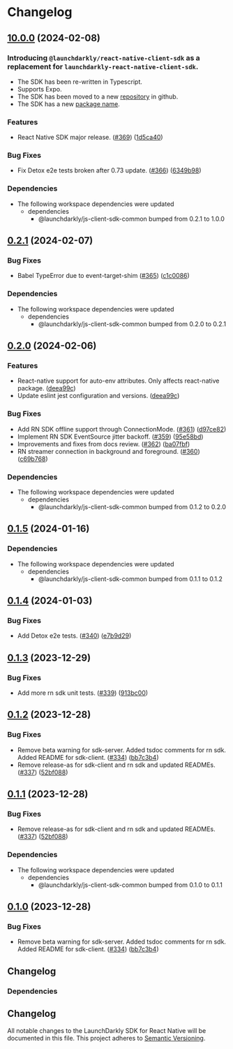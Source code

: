 # Changelog

## [10.0.0](https://github.com/launchdarkly/js-core/compare/react-native-client-sdk-v0.2.1...react-native-client-sdk-v10.0.0) (2024-02-08)

### Introducing `@launchdarkly/react-native-client-sdk` as a replacement for `launchdarkly-react-native-client-sdk`.

* The SDK has been re-written in Typescript.
* Supports Expo.
* The SDK has been moved to a new [repository](https://github.com/launchdarkly/js-core/tree/main/packages/sdk/react-native) in github.
* The SDK has a new [package name](https://www.npmjs.com/package/@launchdarkly/react-native-client-sdk).


### Features

* React Native SDK major release. ([#369](https://github.com/launchdarkly/js-core/issues/369)) ([1d5ca40](https://github.com/launchdarkly/js-core/commit/1d5ca40888c4db4bb938884ca55732750fb10614))


### Bug Fixes

* Fix Detox e2e tests broken after 0.73 update. ([#366](https://github.com/launchdarkly/js-core/issues/366)) ([6349b98](https://github.com/launchdarkly/js-core/commit/6349b98e70554d8240f0e8d6b1090e4c37bde6eb))


### Dependencies

* The following workspace dependencies were updated
  * dependencies
    * @launchdarkly/js-client-sdk-common bumped from 0.2.1 to 1.0.0

## [0.2.1](https://github.com/launchdarkly/js-core/compare/react-native-client-sdk-v0.2.0...react-native-client-sdk-v0.2.1) (2024-02-07)


### Bug Fixes

* Babel TypeError due to event-target-shim ([#365](https://github.com/launchdarkly/js-core/issues/365)) ([c1c0086](https://github.com/launchdarkly/js-core/commit/c1c008610f36c8dd0c1e3da3cf9450c64d41874f))


### Dependencies

* The following workspace dependencies were updated
  * dependencies
    * @launchdarkly/js-client-sdk-common bumped from 0.2.0 to 0.2.1

## [0.2.0](https://github.com/launchdarkly/js-core/compare/react-native-client-sdk-v0.1.5...react-native-client-sdk-v0.2.0) (2024-02-06)


### Features

* React-native support for auto-env attributes. Only affects react-native package. ([deea99c](https://github.com/launchdarkly/js-core/commit/deea99ca2fbb3865f2ce55a83b2cf12e0ae2db5e))
* Update eslint jest configuration and versions. ([deea99c](https://github.com/launchdarkly/js-core/commit/deea99ca2fbb3865f2ce55a83b2cf12e0ae2db5e))


### Bug Fixes

* Add RN SDK offline support through ConnectionMode. ([#361](https://github.com/launchdarkly/js-core/issues/361)) ([d97ce82](https://github.com/launchdarkly/js-core/commit/d97ce82861438a1b79b93799a9d061cdfa1ab027))
* Implement RN SDK EventSource jitter backoff. ([#359](https://github.com/launchdarkly/js-core/issues/359)) ([95e58bd](https://github.com/launchdarkly/js-core/commit/95e58bd666772b30b31ac98a462ca19407bc2bac))
* Improvements and fixes from docs review. ([#362](https://github.com/launchdarkly/js-core/issues/362)) ([ba07fbf](https://github.com/launchdarkly/js-core/commit/ba07fbf4ea0b505c4bdc6376b6b36d7a9c1e5fda))
* RN streamer connection in background and foreground. ([#360](https://github.com/launchdarkly/js-core/issues/360)) ([c69b768](https://github.com/launchdarkly/js-core/commit/c69b7686eed1971288adfbe527b4bf53ba5fe2b7))


### Dependencies

* The following workspace dependencies were updated
  * dependencies
    * @launchdarkly/js-client-sdk-common bumped from 0.1.2 to 0.2.0

## [0.1.5](https://github.com/launchdarkly/js-core/compare/react-native-client-sdk-v0.1.4...react-native-client-sdk-v0.1.5) (2024-01-16)


### Dependencies

* The following workspace dependencies were updated
  * dependencies
    * @launchdarkly/js-client-sdk-common bumped from 0.1.1 to 0.1.2

## [0.1.4](https://github.com/launchdarkly/js-core/compare/react-native-client-sdk-v0.1.3...react-native-client-sdk-v0.1.4) (2024-01-03)


### Bug Fixes

* Add Detox e2e tests. ([#340](https://github.com/launchdarkly/js-core/issues/340)) ([e7b9d29](https://github.com/launchdarkly/js-core/commit/e7b9d299fe1e1c34489f8688099de466a12a3622))

## [0.1.3](https://github.com/launchdarkly/js-core/compare/react-native-client-sdk-v0.1.2...react-native-client-sdk-v0.1.3) (2023-12-29)


### Bug Fixes

* Add more rn sdk unit tests. ([#339](https://github.com/launchdarkly/js-core/issues/339)) ([913bc00](https://github.com/launchdarkly/js-core/commit/913bc0009a39188b6b9785e5c4b4b79078061821))

## [0.1.2](https://github.com/launchdarkly/js-core/compare/react-native-client-sdk-v0.1.1...react-native-client-sdk-v0.1.2) (2023-12-28)


### Bug Fixes

* Remove beta warning for sdk-server. Added tsdoc comments for rn sdk. Added README for sdk-client. ([#334](https://github.com/launchdarkly/js-core/issues/334)) ([bb7c3b4](https://github.com/launchdarkly/js-core/commit/bb7c3b45a72d203ad7209def3982d9094fb4cbc9))
* Remove release-as for sdk-client and rn sdk and updated READMEs. ([#337](https://github.com/launchdarkly/js-core/issues/337)) ([52bf088](https://github.com/launchdarkly/js-core/commit/52bf088bd9c7a75f673e37de829459bbad4deb90))

## [0.1.1](https://github.com/launchdarkly/js-core/compare/react-native-client-sdk-v0.1.0...react-native-client-sdk-v0.1.1) (2023-12-28)


### Bug Fixes

* Remove release-as for sdk-client and rn sdk and updated READMEs. ([#337](https://github.com/launchdarkly/js-core/issues/337)) ([52bf088](https://github.com/launchdarkly/js-core/commit/52bf088bd9c7a75f673e37de829459bbad4deb90))


### Dependencies

* The following workspace dependencies were updated
  * dependencies
    * @launchdarkly/js-client-sdk-common bumped from 0.1.0 to 0.1.1

## [0.1.0](https://github.com/launchdarkly/js-core/compare/react-native-client-sdk-v0.1.1...react-native-client-sdk-v0.1.0) (2023-12-28)


### Bug Fixes

* Remove beta warning for sdk-server. Added tsdoc comments for rn sdk. Added README for sdk-client. ([#334](https://github.com/launchdarkly/js-core/issues/334)) ([bb7c3b4](https://github.com/launchdarkly/js-core/commit/bb7c3b45a72d203ad7209def3982d9094fb4cbc9))

## Changelog

### Dependencies



## Changelog

All notable changes to the LaunchDarkly SDK for React Native will be documented in this file. This project adheres to [Semantic Versioning](https://semver.org).

